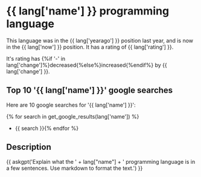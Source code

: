 # {{ lang['name'] }} programming language

This language was in the {{ lang['yearago'] }} position last year, and is now in the {{ lang['now'] }} position. It has a rating of {{ lang['rating'] }}.

It's rating has {%if '-' in lang['change']%}decreased{%else%}increased{%endif%} by {{ lang['change'] }}.

## Top 10 '{{ lang['name'] }}' google searches

Here are 10 google searches for '{{ lang['name'] }}':

{% for search in get_google_results(lang['name']) %}
- {{ search }}{% endfor %}

## Description

{{ askgpt('Explain what the ' + lang["name"] + ' programming language is in a few sentences. Use markdown to format the text.') }}
